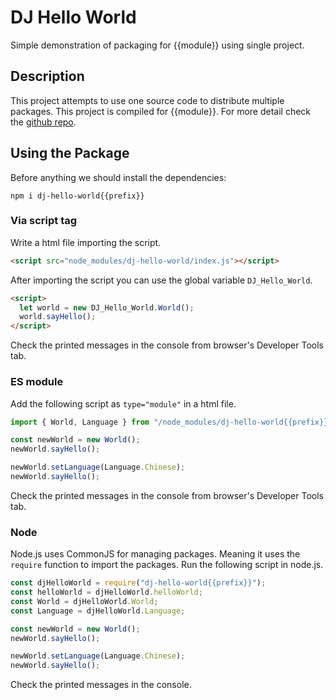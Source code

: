 # DJ Hello World
Simple demonstration of packaging for {{module}} using single project.

## Description
This project attempts to use one source code to distribute multiple packages.
This project is compiled for {{module}}. For more detail check the <a href="https://github.com/dakotaJang/dj-hello-world">github repo</a>.

## Using the Package
Before anything we should install the dependencies:
```
npm i dj-hello-world{{prefix}}
```

### Via script tag
Write a html file importing the script.
```html
<script src="node_modules/dj-hello-world/index.js"></script>
```
After importing the script you can use the global variable ```DJ_Hello_World```.
```html
<script>
  let world = new DJ_Hello_World.World();
  world.sayHello();
</script>
```
Check the printed messages in the console from browser's Developer Tools tab.

### ES module
Add the following script as ```type="module"``` in a html file.
```js
import { World, Language } from "/node_modules/dj-hello-world{{prefix}}/index{{file-prefix}}.js";

const newWorld = new World();
newWorld.sayHello();

newWorld.setLanguage(Language.Chinese);
newWorld.sayHello();
```
Check the printed messages in the console from browser's Developer Tools tab.

### Node
Node.js uses CommonJS for managing packages. Meaning it uses the ```require``` function to import the packages. Run the following script in node.js.
```js
const djHelloWorld = require("dj-hello-world{{prefix}}");
const helloWorld = djHelloWorld.helloWorld;
const World = djHelloWorld.World;
const Language = djHelloWorld.Language;

const newWorld = new World();
newWorld.sayHello();

newWorld.setLanguage(Language.Chinese);
newWorld.sayHello();
```
Check the printed messages in the console.

